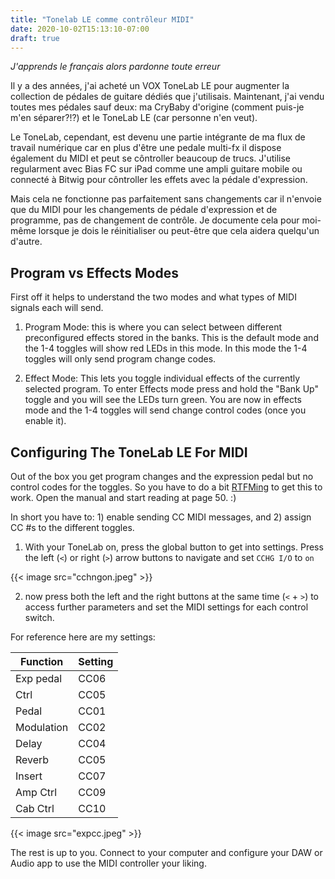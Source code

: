 ```yaml
---
title: "Tonelab LE comme contrôleur MIDI"
date: 2020-10-02T15:13:10-07:00
draft: true
---
```


*J'apprends le français alors pardonne toute erreur*

Il y a des années, j'ai acheté un VOX ToneLab LE pour augmenter la collection de pédales de guitare dédiés que j'utilisais. Maintenant, j'ai vendu toutes mes pédales sauf deux: ma CryBaby d'origine (comment puis-je m'en séparer?!?) et le ToneLab LE (car personne n'en veut).

Le ToneLab, cependant, est devenu une partie intégrante de ma flux de travail numérique car en plus d'être une pedale multi-fx il dispose également du MIDI et peut se côntroller beaucoup de trucs. J'utilise regularment avec Bias FC sur iPad comme une ampli guitare mobile ou connecté à Bitwig pour côntroller les effets avec la pédale d'expression.

Mais cela ne fonctionne pas parfaitement sans changements car il n'envoie que du MIDI pour les changements de pédale d'expression et de programme, pas de changement de contrôle. Je documente cela pour moi-même lorsque je dois le réinitialiser ou peut-être que cela aidera quelqu'un d'autre.

## Program vs Effects Modes

First off it helps to understand the two modes and what types of MIDI signals each will send.

1. Program Mode: this is where you can select between different preconfigured effects stored in the banks.  This is the default mode and the 1-4 toggles will show red LEDs in this mode.  In this mode the 1-4 toggles will only send program change codes.

2. Effect Mode: This lets you toggle individual effects of the currently selected program.  To enter Effects mode press and hold the "Bank Up" toggle and you will see the LEDs turn green.  You are now in effects mode and the 1-4 toggles will send change control codes (once you enable it).

## Configuring The ToneLab LE For MIDI

Out of the box you get program changes and the expression pedal but no control codes for the toggles. So you have to do a bit [RTFMing](ToneLab_LE_Manual.pdf) to get this to work. Open the manual and start reading at page 50. :)  

In short you have to: 1) enable sending CC MIDI messages, and 2) assign CC #s to the different toggles.

1. With your ToneLab on, press the global button to get into settings.  Press the left (`<`) or right (`>`) arrow buttons to navigate and set `CCHG I/O` to `on`

{{< image src="cchngon.jpeg" >}}

2. now press both the left and the right buttons at the same time (`<` + `>`) to access further parameters and set the MIDI settings for each control switch.

For reference here are my settings:

Function  | Setting
----------|--------
Exp pedal | CC06
Ctrl      | CC05
Pedal     | CC01
Modulation| CC02
Delay     | CC04
Reverb    | CC05
Insert    | CC07
Amp Ctrl  | CC09
Cab Ctrl  | CC10

{{< image src="expcc.jpeg" >}}

The rest is up to you.  Connect to your computer and configure your DAW or Audio app to use the MIDI controller your liking.
